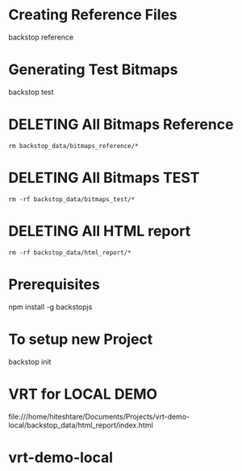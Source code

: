 <!-- LIST OF COMMANDS -->

# Creating Reference Files

backstop reference

# Generating Test Bitmaps

backstop test

<!-- To Stop Chrome console logs and PRINT Final Count of Passed/Failed follow instructions given
in onReadyPuppet.js file in parent folder of the project !-->

# DELETING All Bitmaps Reference

`rm backstop_data/bitmaps_reference/*`

# DELETING All Bitmaps TEST

`rm -rf backstop_data/bitmaps_test/*`

# DELETING All HTML report

`rm -rf backstop_data/html_report/*`

# Prerequisites

npm install -g backstopjs

# To setup new Project

backstop init

# VRT for LOCAL DEMO

file:///home/hiteshtare/Documents/Projects/vrt-demo-local/backstop_data/html_report/index.html

# vrt-demo-local
